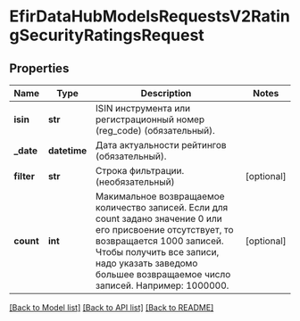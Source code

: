 # EfirDataHubModelsRequestsV2RatingSecurityRatingsRequest

## Properties
Name | Type | Description | Notes
------------ | ------------- | ------------- | -------------
**isin** | **str** | ISIN инструмента или регистрационный номер (reg_code) (обязательный). | 
**_date** | **datetime** | Дата актуальности рейтингов (обязательный). | 
**filter** | **str** | Строка фильтрации. (необязательный) | [optional] 
**count** | **int** | Макимальное возвращаемое количество записей.  Если для count задано значение 0 или его присвоение отсутствует, то возвращается 1000 записей.  Чтобы получить все записи, надо указать заведомо большее возвращаемое число записей. Например: 1000000. | [optional] 

[[Back to Model list]](../README.md#documentation-for-models) [[Back to API list]](../README.md#documentation-for-api-endpoints) [[Back to README]](../README.md)

